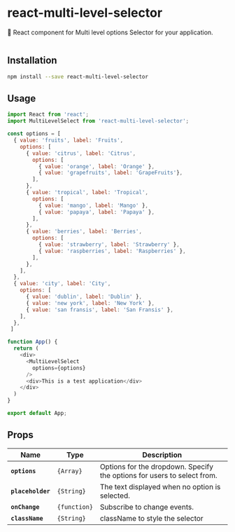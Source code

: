 # react-multi-level-selector

:bell: React component for Multi level options Selector for your application.

<img src="demo.gif" alt="" align="middle" />

## Installation

```bash
npm install --save react-multi-level-selector
```

## Usage

```Javascript
import React from 'react';
import MultiLevelSelect from 'react-multi-level-selector';

const options = [
  { value: 'fruits', label: 'Fruits',
    options: [
      { value: 'citrus', label: 'Citrus',
        options: [
          { value: 'orange', label: 'Orange' },
          { value: 'grapefruits', label: 'GrapeFruits'},
        ],
      },
      { value: 'tropical', label: 'Tropical',
        options: [
          { value: 'mango', label: 'Mango' },
          { value: 'papaya', label: 'Papaya' },
        ],
      },
      { value: 'berries', label: 'Berries',
        options: [
          { value: 'strawberry', label: 'Strawberry' },
          { value: 'raspberries', label: 'Raspberries' },
        ],
      },
    ],
  },
  { value: 'city', label: 'City',
    options: [
      { value: 'dublin', label: 'Dublin' },
      { value: 'new york', label: 'New York' },
      { value: 'san fransis', label: 'San Fransis' },
    ],
  },
 ]

function App() {
  return (
    <div>
      <MultiLevelSelect
        options={options}
      />
      <div>This is a test application</div>
    </div>
  )
}

export default App;
```

## Props

| Name              | Type         | Description                                                             |
| ----------------- | ------------ | ----------------------------------------------------------------------- |
| **`options`**     | `{Array}`    | Options for the dropdown. Specify the options for users to select from. |
| **`placeholder`** | `{String}`   | The text displayed when no option is selected.                          |
| **`onChange`**    | `{function}` | Subscribe to change events.                                             |
| **`className`**   | `{String}`   | className to style the selector                                         |
